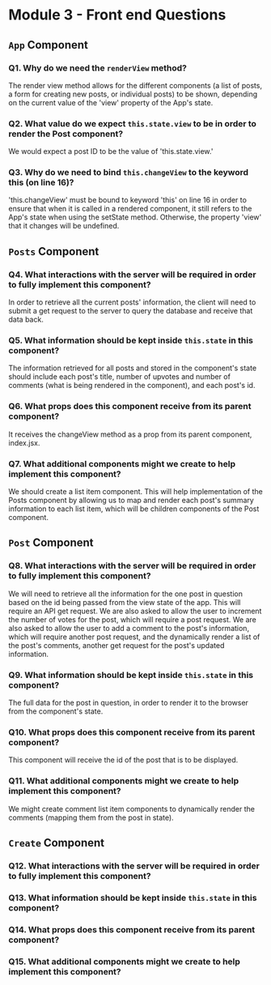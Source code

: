 # Module 3 - Front end Questions

## `App` Component

### Q1. Why do we need the `renderView` method?

<!-- Your answer here! -->
The render view method allows for the different components (a list of posts, a form for creating new posts, or individual posts) to be shown, depending on the current value of the 'view' property of the App's state.

### Q2. What value do we expect `this.state.view` to be in order to render the Post component?

<!-- Your answer here! -->
We would expect a post ID to be the value of 'this.state.view.'


### Q3. Why do we need to bind `this.changeView` to the keyword this (on line 16)?

<!-- Your answer here! -->
'this.changeView' must be bound to keyword 'this' on line 16 in order to ensure that when it is called in a rendered component, it still refers to the App's state when using the setState method.  Otherwise, the property 'view' that it changes will be undefined.

## `Posts` Component

### Q4. What interactions with the server will be required in order to fully implement this component?

<!-- Your answer here! -->
In order to retrieve all the current posts' information, the client will need to submit a get request to the server to query the database and receive that data back.

### Q5. What information should be kept inside `this.state` in this component?

<!-- Your answer here! -->
The information retrieved for all posts and stored in the component's state should include each post's title, number of upvotes and number of comments (what is being rendered in the component), and each post's id.

### Q6. What props does this component receive from its parent component?

<!-- Your answer here! -->
It receives the changeView method as a prop from its parent component, index.jsx.

### Q7. What additional components might we create to help implement this component?

<!-- Your answer here! -->
We should create a list item component.  This will help implementation of the Posts component by allowing us to map and render each post's summary information to each list item, which will be children components of the Post component.

## `Post` Component

### Q8. What interactions with the server will be required in order to fully implement this component?

<!-- Your answer here! -->
We will need to retrieve all the information for the one post in question based on the id being passed from the view state of the app. This will require an API get request.  We are also asked to allow the user to increment the number of votes for the post, which will require a post request.  We are also asked to allow the user to add a comment to the post's information, which will require another post request, and the dynamically render a list of the post's comments, another get request for the post's updated information.

### Q9. What information should be kept inside `this.state` in this component?

<!-- Your answer here! -->
The full data for the post in question, in order to render it to the browser from the component's state.

### Q10. What props does this component receive from its parent component?

<!-- Your answer here! -->
This component will receive the id of the post that is to be displayed.

### Q11. What additional components might we create to help implement this component?

<!-- Your answer here! -->
We might create comment list item components to dynamically render the comments (mapping them from the post in state).


## `Create` Component

### Q12. What interactions with the server will be required in order to fully implement this component?

<!-- Your answer here! -->

### Q13. What information should be kept inside `this.state` in this component?

<!-- Your answer here! -->

### Q14. What props does this component receive from its parent component?

<!-- Your answer here! -->

### Q15. What additional components might we create to help implement this component?

<!-- Your answer here! -->
